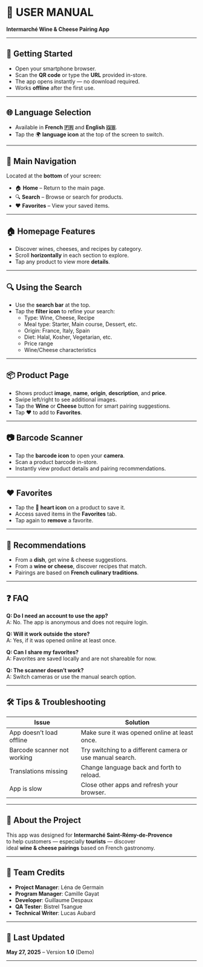 # 📖 USER MANUAL  
**Intermarché Wine & Cheese Pairing App**

---

## 📲 Getting Started
- Open your smartphone browser.
- Scan the **QR code** or type the **URL** provided in-store.
- The app opens instantly — no download required.
- Works **offline** after the first use.

---

## 🌐 Language Selection
- Available in **French 🇫🇷** and **English 🇬🇧**.
- Tap the 🌍 **language icon** at the top of the screen to switch.

---

## 🧭 Main Navigation
Located at the **bottom** of your screen:
- 🏠 **Home** – Return to the main page.
- 🔍 **Search** – Browse or search for products.
- ❤️ **Favorites** – View your saved items.

---

## 🏠 Homepage Features
- Discover wines, cheeses, and recipes by category.
- Scroll **horizontally** in each section to explore.
- Tap any product to view more **details**.

---

## 🔍 Using the Search
- Use the **search bar** at the top.
- Tap the **filter icon** to refine your search:
  - Type: Wine, Cheese, Recipe  
  - Meal type: Starter, Main course, Dessert, etc.  
  - Origin: France, Italy, Spain  
  - Diet: Halal, Kosher, Vegetarian, etc.  
  - Price range  
  - Wine/Cheese characteristics

---

## 📦 Product Page
- Shows product **image**, **name**, **origin**, **description**, and **price**.
- Swipe left/right to see additional images.
- Tap the **Wine** or **Cheese** button for smart pairing suggestions.
- Tap ❤️ to add to **Favorites**.

---

## 📷 Barcode Scanner
- Tap the **barcode icon** to open your **camera**.
- Scan a product barcode in-store.
- Instantly view product details and pairing recommendations.

---

## ❤️ Favorites
- Tap the 🖤 **heart icon** on a product to save it.
- Access saved items in the **Favorites** tab.
- Tap again to **remove** a favorite.

---

## 🧠 Recommendations
- From a **dish**, get wine & cheese suggestions.
- From a **wine or cheese**, discover recipes that match.
- Pairings are based on **French culinary traditions**.

---

## ❓ FAQ

**Q: Do I need an account to use the app?**  
A: No. The app is anonymous and does not require login.

**Q: Will it work outside the store?**  
A: Yes, if it was opened online at least once.

**Q: Can I share my favorites?**  
A: Favorites are saved locally and are not shareable for now.

**Q: The scanner doesn’t work?**  
A: Switch cameras or use the manual search option.

---

## 🛠 Tips & Troubleshooting

| Issue                          | Solution                                                           |
|-------------------------------|--------------------------------------------------------------------|
| App doesn’t load offline      | Make sure it was opened online at least once.                      |
| Barcode scanner not working   | Try switching to a different camera or use manual search.          |
| Translations missing          | Change language back and forth to reload.                          |
| App is slow                   | Close other apps and refresh your browser.                         |

---

## 📌 About the Project

This app was designed for **Intermarché Saint-Rémy-de-Provence**  
to help customers — especially **tourists** — discover  
ideal **wine & cheese pairings** based on French gastronomy.

---

## 👥 Team Credits

- **Project Manager**: Léna de Germain  
- **Program Manager**: Camille Gayat  
- **Developer**: Guillaume Despaux  
- **QA Tester**: Bistrel Tsangue  
- **Technical Writer**: Lucas Aubard

---

## 📅 Last Updated
**May 27, 2025** – Version **1.0** (Demo)

---
